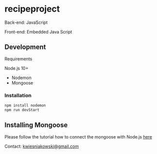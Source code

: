 # recipeproject

Back-end:
JavaScript

Front-end:
Embedded Java Script


## Development 

Requirements

Node.js 10+
+ Nodemon
+ Mongoose

### Installation
```bash
npm install nodemon
npm run devStart
```

## Installing Mongoose
Please follow the tutorial how to connect the mongoose with Node.js [here]( https://www.mongodb.com/blog/post/quick-start-nodejs-mongodb--how-to-get-connected-to-your-database)


Contact: 
kwiesniakowski@gmail.com
